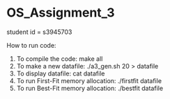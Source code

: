 # OS_Assignment_3
student id = s3945703

How to run code:
1. To compile the code: make all
2. To make a new datafile: ./a3_gen.sh 20 > datafile
3. To display datafile: cat datafile
4. To run First-Fit memory allocation: ./firstfit datafile
5. To run Best-Fit memory allocation: ./bestfit datafile